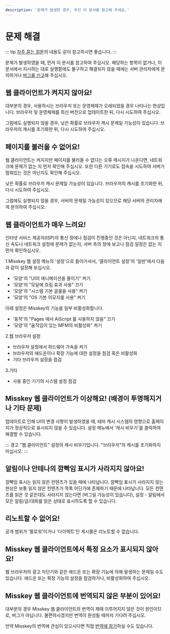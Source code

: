 ```yaml
---
description: '문제가 발생한 경우, 우선 이 문서를 참고해 주세요.'
---
```


# 문제 해결
::: tip
[자주 묻는 질문](./faq.md)의 내용도 같이 참고하시면 좋습니다.
:::

문제가 발생하였을 때, 먼저 이 문서를 참고하여 주십시오.
해당하는 항목이 없거나, 이 문서에서 지시하는 대로 실행함에도 불구하고 해결되지 않을 때에는 서버 관리자에게 문의하거나 [버그를 신고](./report-issue)해 주십시오.

## 웹 클라이언트가 켜지지 않아요!
대부분의 경우, 사용하시는 브라우저 또는 운영체제가 오래되었을 경우 나타나는 현상입니다.
브라우저 및 운영체제를 최신 버전으로 업데이트한 뒤, 다시 시도하여 주십시오.

그럼에도 실행되지 않을 경우, 낮은 확률로 브라우저 캐시 문제일 가능성이 있습니다. 브라우저의 캐시를 초기화한 뒤, 다시 시도하여 주십시오.

## 페이지를 불러올 수 없어요!
웹 클라이언트는 켜지지만 페이지를 불러올 수 없다는 오류 메시지가 나온다면, 네트워크에 문제가 없는 지 먼저 확인해 주십시오. 또한 다른 기기로도 접속을 시도하여 서버가 멈춰있는 것은 아닌지도 확인해 주십시오.

낮은 확률로 브라우저 캐시 문제일 가능성이 있습니다. 브라우저의 캐시를 초기화한 뒤, 다시 시도하여 주십시오.

그럼에도 실행되지 않을 경우, 서버의 문제일 가능성이 있으므로 해당 서버의 관리자에게 문의하여 주십시오.

## 웹 클라이언트가 매우 느려요!
인터넷 서비스 제공자(ISP)의 통신 장에나 점검이 진행중인 것은 아닌지, 네트워크의 통신 속도나 네트워크 설정에 문제가 없는지, 서버 측의 장애 보고나 점검 일정은 없는 지 먼저 확인하십시오. 

1.Misskey 웹 설정
메뉴의 '설정'으로 들어가셔서, '클라이언트 설정'의 '일반'에서 다음과 같이 설정해 보십시오.

- '모양'의 "UI의 애니메이션을 줄이기" 켜기
- '모양'의 "모달에 흐림 효과 사용" 끄기
- '모양'의 "시스템 기본 글꼴을 사용" 켜기
- '모양'의 "OS 기본 이모지를 사용" 켜기

아래 설정은 Misskey의 기능을 일부 비활성화합니다.

- '동작'의 "Pages 에서 AiScript 를 사용하지 않음" 끄기
- '모양'의 "움직임이 있는 MFM의 비활성화" 켜기

2.웹 브라우저 설정
- 브라우저 설정에서 하드웨어 가속을 켜기
- 브라우저의 애드온이나 확장 기능에 대한 설정을 점검 혹은 비활성화
- 기타 브라우저 설정을 점검

3.기타
- 사용 중인 기기의 시스템 설정 점검

## Misskey 웹 클라이언트가 이상해요! (배경이 투명해지거나 기타 문제)
업데이트로 인해 UI의 변경 사항이 발생하였을 때, 테마 캐시 시스템의 영향으로 홈페이지가 정상적으로 표시되지 않을 수 있습니다.
설정 메뉴에서 '캐시 비우기'를 클릭하여 해결할 수 있습니다.

::: 경고
"웹 클라이언트" 설정의 캐시 비우기입니다. "브라우저"의 캐시를 초기화하지 마십시오.
:::

## 알림이나 안테나의 깜빡임 표시가 사라지지 않아요!
깜빡임 표시는 읽지 않은 컨텐츠가 있을 때에 나타납니다. 깜빡임 표시가 사라지지 않는 현상은 보통 읽지 않은 컨텐츠가 목록 어딘가에 존재하기 때문에 나타납니다.
모든 컨텐츠를 읽은 것 같은데도 사라지지 않는다면 (버그일 가능성이 있습니다), 설정 - 알림에서 모든 알림/글/대화를 읽은 상태로 표시하도록 할 수 있습니다.

## 리노트할 수 없어요!
공개 범위가 '팔로워'이거나 '다이렉트'인 게시물은 리노트할 수 없습니다.

## Misskey 웹 클라이언트에서 특정 요소가 표시되지 않아요!
웹 브라우저의 광고 차단기와 같은 애드온 또는 확장 기능에 의해 발생하는 문제일 수도 있습니다. 애드온 또는 확장 기능의 설정을 점검하거나, 비활성화하여 주십시오.

## Misskey 웹 클라이언트에 번역되지 않은 부분이 있어요!
대부분의 경우 Misskey 웹 클라이언트의 번역이 제때 이루어지지 않은 것이 원인이므로, 버그가 아닙니다. 불편하시겠지만 번역이 완성될 때까지 기다려 주십시오.

만약 Misskey의 번역에 관심이 있으시다면 직접 [번역에 참가](./misskey)하실 수도 있습니다.
